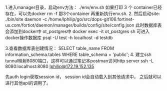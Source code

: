 1.进入manager目录，启动env方法：
     ./env/env.sh
如果打印 3 个 container已经存在，可以先docker rm -f 那3个container
再重新执行env.sh.
2. 然后启动site:
   ./bin/site daemon -c /home/lphilip/go/src/dops-git106.fortinet-us.com/fortiot/daemon/manager/builds/config/site/config.json
此时数据库表会添加到docker中  ot_postgres中
docker exec -it ot_postgres sh
可进入docker操作数据库
psql -U test -h localhost -d testdb

3.查看数据库表创建情况：
SELECT table_name
FROM information_schema.tables
WHERE table_schema = 'public';
4. 建立ssh tunnul映射8080端口，这样可以通过笔记本postman访问http server
ssh -L 8080:localhost:8080 lphilip@172.19.152.135

先auth login获取session id， session id会自动载入到其他请求中，
之后就可以进行其他api的调用了。

